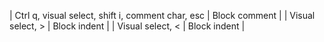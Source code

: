 | Ctrl q, visual select, shift i, comment char, esc | Block comment |
| Visual select, > | Block indent |
| Visual select, < | Block indent |
